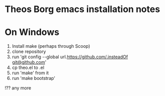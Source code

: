 Theos Borg emacs installation notes
==

On Windows
==
1. Install make (perhaps through Scoop)
2. clone repository
3. run 'git config --global url.https://github.com/.insteadOf git@github.com'
4. cp theo.el to <username-on-machine>.el
5. run 'make' from it
6. run 'make bootstrap'

!?? any more